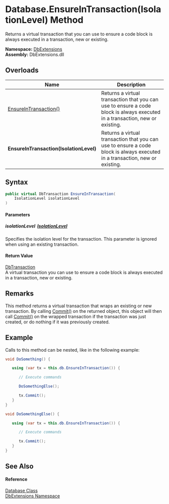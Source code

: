 Database.EnsureInTransaction(IsolationLevel) Method
===================================================
Returns a virtual transaction that you can use to ensure a code block is always executed in a transaction, new or existing.
  
**Namespace:** [DbExtensions][1]  
**Assembly:** DbExtensions.dll

Overloads
---------

| Name                                    | Description                                                                                                                 |
| --------------------------------------- | --------------------------------------------------------------------------------------------------------------------------- |
| [EnsureInTransaction()][2]              | Returns a virtual transaction that you can use to ensure a code block is always executed in a transaction, new or existing. |
| **EnsureInTransaction(IsolationLevel)** | Returns a virtual transaction that you can use to ensure a code block is always executed in a transaction, new or existing. |


Syntax
------

```csharp
public virtual DbTransaction EnsureInTransaction(
	IsolationLevel isolationLevel
)
```

#### Parameters

##### *isolationLevel*  [IsolationLevel][3]
Specifies the isolation level for the transaction. This parameter is ignored when using an existing transaction.

#### Return Value
[DbTransaction][4]  
 A virtual transaction you can use to ensure a code block is always executed in a transaction, new or existing.

Remarks
-------
This method returns a virtual transaction that wraps an existing or new transaction. By calling [Commit()][5] on the returned object, this object will then call [Commit()][5] on the wrapped transaction if the transaction was just created, or do nothing if it was previously created.

Example
-------

Calls to this method can be nested, like in the following example:

```csharp
void DoSomething() {

   using (var tx = this.db.EnsureInTransaction()) {

      // Execute commands

      DoSomethingElse();

      tx.Commit();
   }
}

void DoSomethingElse() { 

   using (var tx = this.db.EnsureInTransaction()) {

      // Execute commands

      tx.Commit();
   }
}
```


See Also
--------

#### Reference
[Database Class][6]  
[DbExtensions Namespace][1]  

[1]: ../README.md
[2]: EnsureInTransaction.md
[3]: https://learn.microsoft.com/dotnet/api/system.data.isolationlevel
[4]: https://learn.microsoft.com/dotnet/api/system.data.common.dbtransaction
[5]: https://learn.microsoft.com/dotnet/api/system.data.common.dbtransaction.commit
[6]: README.md